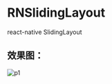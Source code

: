 # RNSlidingLayout
react-native SlidingLayout   



## 效果图：
![p1](https://github.com/liliangzdh/RNSlidingLayout.git/master/pic/play.gif)
